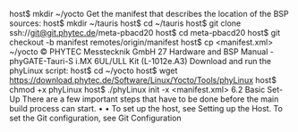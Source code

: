  host$ mkdir ~/yocto
 Get the manifest that describes the location of the BSP sources:
 host$ mkdir ~/tauris
 host$ cd ~/tauris
 host$ git clone ssh://git@git.phytec.de/meta-pbacd20
 host$ cd meta-pbacd20
 host$ git checkout -b manifest remotes/origin/manifest
 host$ cp <manifest.xml> ~/yocto
 © PHYTEC Messtecknik GmbH
 27
Hardware and BSP Manual - phyGATE-Tauri-S i.MX 6UL/ULL Kit (L-1012e.A3)
 Download and run the phyLinux script:
 host$ cd ~/yocto
 host$ wget https://download.phytec.de/Software/Linux/Yocto/Tools/phyLinux
 host$ chmod +x phyLinux
 host$ ./phyLinux init -x <manifest.xml>
 6.2 Basic Set-Up
 There are a few important steps that have to be done before the main build process can start.
 •
 •
 To set up the host, see Setting up the Host. 
To set the Git configuration, see Git Configuration
